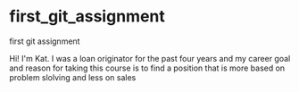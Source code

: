# first_git_assignment
first git assignment

Hi! I'm Kat. I was a loan originator for the past four years and my career goal and reason for taking this course is to find a position that is more based on problem slolving and less on sales
